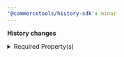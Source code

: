 ```yaml
---
'@commercetools/history-sdk': minor
---
```


**History changes**

<details>
<summary>Required Property(s)</summary>

- :warning: changed property `triggerPattern` of type `ChangeTargetPatternChangeValue` to be required
</details>
